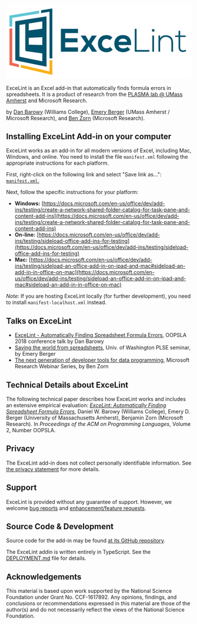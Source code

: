 ![\[ExceLint logo\]](logos/ExceLint/ExceLint.png)

ExceLint is an Excel add-in that automatically finds formula errors in
spreadsheets. It is a product of research from the [PLASMA lab @ UMass
Amherst](https://plasma-umass.org) and Microsoft Research.

by [Dan Barowy](http://www.cs.williams.edu/~dbarowy/) (Williams
College), [Emery Berger](https://www.emeryberger.com/) (UMass Amherst /
Microsoft Research), and [Ben
Zorn](https://www.microsoft.com/en-us/research/people/zorn/) (Microsoft
Research).

## Installing ExceLint Add-in on your computer

ExceLint works as an add-in for all modern versions of Excel, including Mac, Windows, and online.
You need to install the file `manifest.xml` following the appropriate instructions for each platform.

First, right-click on the following link and select "Save link as...": <a href="https://raw.githubusercontent.com/ExceLint/ExceLint-addin/master/manifest.xml" download="manifest.xml">`manifest.xml`.</a>

Next, follow the specific instructions for your platform:

* **Windows:** [https://docs.microsoft.com/en-us/office/dev/add-ins/testing/create-a-network-shared-folder-catalog-for-task-pane-and-content-add-ins](https://docs.microsoft.com/en-us/office/dev/add-ins/testing/create-a-network-shared-folder-catalog-for-task-pane-and-content-add-ins)
* **On-line:** [https://docs.microsoft.com/en-us/office/dev/add-ins/testing/sideload-office-add-ins-for-testing](https://docs.microsoft.com/en-us/office/dev/add-ins/testing/sideload-office-add-ins-for-testing)
* **Mac:** [https://docs.microsoft.com/en-us/office/dev/add-ins/testing/sideload-an-office-add-in-on-ipad-and-mac#sideload-an-add-in-in-office-on-mac](https://docs.microsoft.com/en-us/office/dev/add-ins/testing/sideload-an-office-add-in-on-ipad-and-mac#sideload-an-add-in-in-office-on-mac)

*Note:* If you are hosting ExceLint locally (for further development), you need to install `manifest-localhost.xml` instead.
 

## Talks on ExceLint

* [ExceLint - Automatically Finding Spreadsheet Formula Errors](https://www.youtube.com/watch?v=rEwUA0h2dsw), OOPSLA 2018 conference talk by Dan Barowy
* [Saving the world from spreadsheets](https://www.youtube.com/watch?list=SRYearby%20Super%20Mesh%20Task%20Chair&v=GyWKxFxyyrQ), Univ. of Washington PLSE seminar, by Emery Berger
* [The next generation of developer tools for data programming](https://note.microsoft.com/MSR-Webinar-Data-Programming-Registration-On-Demand.html), Microsoft Research Webinar Series, by Ben Zorn

## Technical Details about ExceLint

The following technical paper describes how ExceLint works and includes
an extensive empirical evaluation: [*ExceLint: Automatically Finding
Spreadsheet Formula
Errors*](https://github.com/ExceLint/ExceLint-addin/blob/master/docs/ExceLint-OOPSLA2018.pdf),
Daniel W. Barowy (Williams College), Emery D. Berger (University of
Massachusetts Amherst), Benjamin Zorn (Microsoft Research). In
*Proceedings of the ACM on Programming Languages*, Volume 2, Number
OOPSLA.

## Privacy

The ExceLint add-in does not collect personally identifiable
information. See [the privacy statement](privacy.html) for more details.

## Support

ExceLint is provided without any guarantee of support. However, we
welcome [bug
reports](https://github.com/plasma-umass/ExceLint-addin/issues/new?assignees=dbarowy%2C+emeryberger%2C+bzorn&labels=bug&template=bug_report.md&title=)
and [enhancement/feature
requests](https://github.com/plasma-umass/ExceLint-addin/issues/new?assignees=dbarowy%2C+emeryberger%2C+bzorn&labels=enhancement&template=feature_request.md&title=).

## Source Code & Development

Source code for the add-in may be found [at its GitHub
repository](https://github.com/plasma-umass/ExceLint-addin).

The ExceLint addin is written entirely in TypeScript. See the [DEPLOYMENT.md](./DEPLOYMENT.md) file for details. 

## Acknowledgements

This material is based upon work supported by the National Science
Foundation under Grant No. CCF-1617892. Any opinions, findings, and
conclusions or recommendations expressed in this material are those
of the author(s) and do not necessarily reflect the views of the National
Science Foundation.
